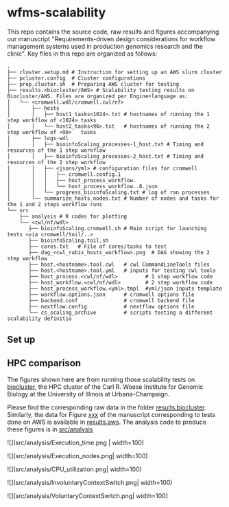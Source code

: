 # wfms-scalability

This repo contains the source code, raw results and figures accompanying our manuscript "Requirements-driven design considerations for workflow management systems used in production genomics research and the clinic". Key files in this repo are organized as follows:

```
.
├── cluster.setup.md # Instruction for setting up an AWS slurm cluster 
├── pcluster.config  # Cluster configurations 
├── prep.cluster.sh  # Preparing AWS cluster for testing 
├── results.<biocluster/AWS> # Scalability testing results on Biocluster/AWS. Files are organized per Engine+language as:
│   └── <cromwell.wdl/cromwell.cwl/nf> 
│       ├── hosts 
│       │   ├── host1_tasks<1024>.txt # hostnames of running the 1 step workflow of <1024> tasks
│       │   └── host2_tasks<96>.txt   # hostnames of running the 2 step workflow of <96>   tasks
│       ├── logs-wdl
│       │   ├── bioinfoScaling_processes-1_host.txt # Timing and resources of the 1 step workflow
│       │   ├── bioinfoScaling_processes-2_host.txt # Timing and resources of the 2 step workflow
│       │   ├── <jsons/yml> # configuration files for cromwell
│       │   │   ├── cromwell.config.1
│       │   │   ├── host_process_workflow.
│       │   │   └── host_process_workflow..8.json
│       │   └── progress_bioinfoScaling.txt # log of ran processes
│       └── summarize_hosts_nodes.txt # Number of nodes and tasks for the 1 and 2 steps workflow runs
└── src
    ├── analysis # R codes for plotting
    └── <cwl/nf/wdl>
       ├── bioinfoScaling.cromwell.sh # Main script for launching tests <via cromwell/toil/..>
       ├── bioinfoScaling.toil.sh
       ├── cores.txt   # File of cores/tasks to test
       ├── dag_<cwl_rabix_hosts_workflow>.png  # DAG showing the 2 step workflow
       ├── host.<hostname>.tool.cwl   # cwl CommandLineTools files
       ├── host.<hostname>.tool.yml   # inputs for testing cwl tools 
       ├── host_process.<cwl/nf/wdl>         # 1 step workflow code
       ├── host_workflow.<cwl/nf/wdl>        # 2 step workflow code
       ├── host_process_workflow.<yml>.tmpl  #yml/json inputs template 
       ├── workflow.options.json      # cromwell options file
       ├── backend.conf               # cromwell backend file
       ├── nextflow.config            # nextflow options file 
       └── cs_scaling_archive         # scripts testing a different scalability definitio
```        

## Set up

## HPC comparison

The figures shown here are from running those scalability tests on [biocluster](https://biocluster2.igb.illinois.edu/), the HPC cluster of the Carl R. Woese Institute for Genomic Biology at the University of Illinois at Urbana-Champaign.

Please find the corresponding raw data in the folder [results.biocluster](results.biocluster). Similarly, the data for Figure [xxx]() of the manuscript corresponding to tests done on AWS is available in [results.aws](results.aws). The analysis code to produce these figures is in [src/analysis](src/analysis)

![](src/analysis/Execution_time.png | width=100)

![](src/analysis/Execution_nodes.png| width=100)

![](src/analysis/CPU_utilization.png| width=100)

![](src/analysis/InvoluntaryContextSwitch.png| width=100)

![](src/analysis/VoluntaryContextSwitch.png| width=100)

